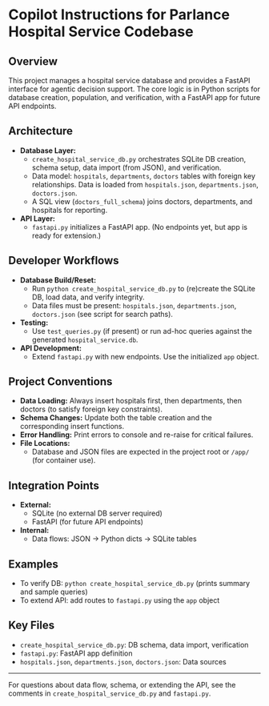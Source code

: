 # Copilot Instructions for Parlance Hospital Service Codebase

## Overview
This project manages a hospital service database and provides a FastAPI interface for agentic decision support. The core logic is in Python scripts for database creation, population, and verification, with a FastAPI app for future API endpoints.

## Architecture
- **Database Layer:**
  - `create_hospital_service_db.py` orchestrates SQLite DB creation, schema setup, data import (from JSON), and verification.
  - Data model: `hospitals`, `departments`, `doctors` tables with foreign key relationships. Data is loaded from `hospitals.json`, `departments.json`, `doctors.json`.
  - A SQL view (`doctors_full_schema`) joins doctors, departments, and hospitals for reporting.
- **API Layer:**
  - `fastapi.py` initializes a FastAPI app. (No endpoints yet, but app is ready for extension.)

## Developer Workflows
- **Database Build/Reset:**
  - Run `python create_hospital_service_db.py` to (re)create the SQLite DB, load data, and verify integrity.
  - Data files must be present: `hospitals.json`, `departments.json`, `doctors.json` (see script for search paths).
- **Testing:**
  - Use `test_queries.py` (if present) or run ad-hoc queries against the generated `hospital_service.db`.
- **API Development:**
  - Extend `fastapi.py` with new endpoints. Use the initialized `app` object.

## Project Conventions
- **Data Loading:** Always insert hospitals first, then departments, then doctors (to satisfy foreign key constraints).
- **Schema Changes:** Update both the table creation and the corresponding insert functions.
- **Error Handling:** Print errors to console and re-raise for critical failures.
- **File Locations:**
  - Database and JSON files are expected in the project root or `/app/` (for container use).

## Integration Points
- **External:**
  - SQLite (no external DB server required)
  - FastAPI (for future API endpoints)
- **Internal:**
  - Data flows: JSON → Python dicts → SQLite tables

## Examples
- To verify DB: `python create_hospital_service_db.py` (prints summary and sample queries)
- To extend API: add routes to `fastapi.py` using the `app` object

## Key Files
- `create_hospital_service_db.py`: DB schema, data import, verification
- `fastapi.py`: FastAPI app definition
- `hospitals.json`, `departments.json`, `doctors.json`: Data sources

---
For questions about data flow, schema, or extending the API, see the comments in `create_hospital_service_db.py` and `fastapi.py`.
